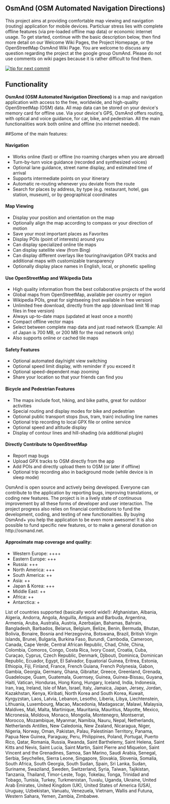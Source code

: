 OsmAnd (OSM Automated Navigation Directions)
------------
<p>This project aims at providing comfortable map viewing and navigation (routing) application for mobile devices. Particluar stress lies with complete offline features (via pre-loaded offline map data) or economic internet usage.
To get started, continue with the basic description below, then find more detail on our Welcome Wiki Pages, the Project Homepage, or the OpenStreetMap OsmAnd Wiki Page.
You are welcome to discuss any question regarding the project at the google group OsmAnd. Please do not use comments on wiki pages because it is rather difficult to find them.
</p>

[![tip for next commit](http://tip4commit.com/projects/33.svg)](http://tip4commit.com/projects/33)

Functionality
-------------
**OsmAnd (OSM Automated Navigation Directions)** is a map and navigation application with access to the free, worldwide, and high-quality OpenStreetMap (OSM) data. All map data can be stored on your device's memory card for offline use. Via your device's GPS, OsmAnd offers routing, with optical and voice guidance, for car, bike, and pedestrian. All the main functionalities work both online and offline (no internet needed).

##Some of the main features:

#### Navigation
 * Works online (fast) or offline (no roaming charges when you are abroad)
 * Turn-by-turn voice guidance (recorded and synthesized voices)
 * Optional lane guidance, street name display, and estimated time of arrival
 * Supports intermediate points on your itinerary
 * Automatic re-routing whenever you deviate from the route
 * Search for places by address, by type (e.g. restaurant, hotel, gas station, museum), or by geographical coordinates

#### Map Viewing
 * Display your position and orientation on the map
 * Optionally align the map according to compass or your direction of motion
 * Save your most important places as Favorites
 * Display POIs (point of interests) around you
 * Can display specialized online tile maps
 * Can display satellite view (from Bing)
 * Can display different overlays like touring/navigation GPX tracks and additional maps with customizable transparency
 * Optionally display place names in English, local, or phonetic spelling

#### Use OpenStreetMap and Wikipedia Data
 * High quality information from the best collaborative projects of the world
 * Global maps from OpenStreetMap, available per country or region
 * Wikipedia POIs, great for sightseeing (not available in free version)
 * Unlimited free download, directly from the app (download limit 16 map files in free version)
 * Always up-to-date maps (updated at least once a month)
 * Compact offline vector maps
 * Select between complete map data and just road network (Example: All of Japan is 700 MB, or 200 MB for the road network only)
 * Also supports online or cached tile maps

#### Safety Features
 * Optional automated day/night view switching
 * Optional speed limit display, with reminder if you exceed it
 * Optional speed-dependent map zooming
 * Share your location so that your friends can find you

#### Bicycle and Pedestrian Features
 * The maps include foot, hiking, and bike paths, great for outdoor activities
 * Special routing and display modes for bike and pedestrian
 * Optional public transport stops (bus, tram, train) including line names
 * Optional trip recording to local GPX file or online service
 * Optional speed and altitude display
 * Display of contour lines and hill-shading (via additional plugin)

#### Directly Contribute to OpenStreetMap
 * Report map bugs
 * Upload GPX tracks to OSM directly from the app
 * Add POIs and directly upload them to OSM (or later if offline)
 * Optional trip recording also in background mode (while device is in sleep mode)

<p>OsmAnd is open source and actively being developed. Everyone can contribute to the application by reporting bugs, improving translations, or coding new features. The project is in a lively state of continuous improvement by all these forms of developer and user interaction. The project progress also relies on financial contributions to fund the development, coding, and testing of new functionalities. By buying OsmAnd+ you help the application to be even more awesome! It is also possible to fund specific new features, or to make a general donation on http://osmand.net. </p>


####  Approximate map coverage and quality:
 * Western Europe: ++++
 * Eastern Europe: +++
 * Russia: +++
 * North America: +++
 * South America: ++
 * Asia: ++
 * Japan &amp; Korea: +++
 * Middle East: ++
 * Africa: ++
 * Antarctica: +

<p>
List of countries supported (basically world wide!):
Afghanistan, Albania, Algeria, Andorra, Angola, Anguilla, Antigua and Barbuda, Argentina, Armenia, Aruba, Australia, Austria, Azerbaijan, Bahamas, Bahrain, Bangladesh, Barbados, Belarus, Belgium, Belize, Benin, Bermuda, Bhutan, Bolivia, Bonaire, Bosnia and Herzegovina, Botswana, Brazil, British Virgin Islands, Brunei, Bulgaria, Burkina Faso, Burundi, Cambodia, Cameroon, Canada, Cape Verde, Central African Republic, Chad, Chile, China, Colombia, Comoros, Congo, Costa Rica, Ivory Coast, Croatia, Cuba, Curaçao, Cyprus, Czech Republic, Denmark, Djibouti, Dominica, Dominican Republic, Ecuador, Egypt, El Salvador, Equatorial Guinea, Eritrea, Estonia, Ethiopia, Fiji, Finland, France, French Guiana, French Polynesia, Gabon, Gambia, Georgia, Germany, Ghana, Gibraltar, Greece, Greenland, Grenada, Guadeloupe, Guam, Guatemala, Guernsey, Guinea, Guinea-Bissau, Guyana, Haiti, Vatican, Honduras, Hong Kong, Hungary, Iceland, India, Indonesia, Iran, Iraq, Ireland, Isle of Man, Israel, Italy, Jamaica, Japan, Jersey, Jordan, Kazakhstan, Kenya, Kiribati, North Korea and South Korea, Kuwait, Kyrgyzstan, Laos, Latvia, Lebanon, Lesotho, Liberia, Libya, Liechtenstein, Lithuania, Luxembourg, Macao, Macedonia, Madagascar, Malawi, Malaysia, Maldives, Mali, Malta, Martinique, Mauritania, Mauritius, Mayotte, Mexico, Micronesia, Moldova, Monaco, Mongolia, Montenegro, Montserrat, Morocco, Mozambique, Myanmar, Namibia, Nauru, Nepal, Netherlands, Netherlands Antilles, New Caledonia, New Zealand, Nicaragua, Niger, Nigeria, Norway, Oman, Pakistan, Palau, Palestinian Territory, Panama, Papua New Guinea, Paraguay, Peru, Philippines, Poland, Portugal, Puerto Rico, Qatar, Romania, Russia, Rwanda, Saint Barthelemy, Saint Helena, Saint Kitts and Nevis, Saint Lucia, Saint Martin, Saint Pierre and Miquelon, Saint Vincent and the Grenadines, Samoa, San Marino, Saudi Arabia, Senegal, Serbia, Seychelles, Sierra Leone, Singapore, Slovakia, Slovenia, Somalia, South Africa, South Georgia, South Sudan, Spain, Sri Lanka, Sudan, Suriname, Swaziland, Sweden, Switzerland, Syria, Taiwan, Tajikistan, Tanzania, Thailand, Timor-Leste, Togo, Tokelau, Tonga, Trinidad and Tobago, Tunisia, Turkey, Turkmenistan, Tuvalu, Uganda, Ukraine, United Arab Emirates, United Kingdom (UK), United States of America (USA), Uruguay, Uzbekistan, Vanuatu, Venezuela, Vietnam, Wallis and Futuna, Western Sahara, Yemen, Zambia, Zimbabwe.
</p>
